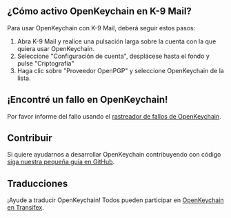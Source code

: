 [//]: # (NOTA: ¡Por favor ponga cada frase en su propia línea, Transifex pone cada línea en su propio campo de traducción!)

## ¿Cómo activo OpenKeychain en K-9 Mail?
Para usar OpenKeychain con K-9 Mail, deberá seguir estos pasos:
  1. Abra K-9 Mail y realice una pulsación larga sobre la cuenta con la que quiera usar OpenKeychain.
  2. Seleccione "Configuración de cuenta", desplácese hasta el fondo y pulse "Criptografía"
  3. Haga clic sobre "Proveedor OpenPGP" y seleccione OpenKeychain de la lista.

## ¡Encontré un fallo en OpenKeychain!
Por favor informe del fallo usando el [rastreador de fallos de OpenKeychain](https://github.com/openpgp-keychain/openpgp-keychain/issues).

## Contribuir
Si quiere ayudarnos a desarrollar OpenKeychain contribuyendo con código [siga nuestra pequeña guía en GitHub](https://github.com/openpgp-keychain/openpgp-keychain#contribute-code).

## Traducciones
¡Ayude a traducir OpenKeychain! Todos pueden participar en [OpenKeychain en Transifex](https://www.transifex.com/projects/p/open-keychain/).